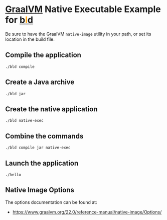 # [GraalVM](https://www.graalvm.org/) Native Executable Example for [b<span style="color:orange">l</span>d](https://rife2.com/bld)

Be sure to have the GraalVM `native-image` utility in your path, or set its location in the build file.

## Compile the application

```console
./bld compile
```
## Create a Java archive

```console
./bld jar
```

## Create the native application

```console
./bld native-exec
```

## Combine the commands

```console
./bld compile jar native-exec
```

## Launch the application

```console
./hello
```

## Native Image Options

The options documentation can be found at:

* https://www.graalvm.org/22.0/reference-manual/native-image/Options/

